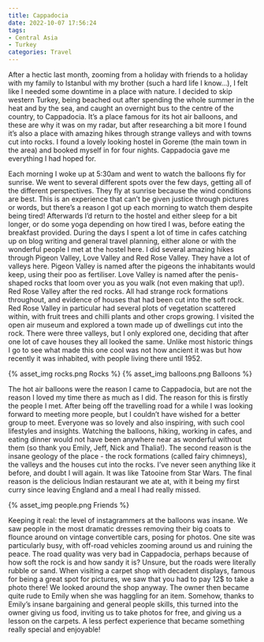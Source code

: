 ```yaml
---
title: Cappadocia
date: 2022-10-07 17:56:24
tags:
- Central Asia
- Turkey
categories: Travel
---
```

After a hectic last month, zooming from a holiday with friends to a holiday with my family to Istanbul with my brother (such a hard life I know…), I felt like I needed some downtime in a place with nature. I decided to skip western Turkey, being beached out after spending the whole summer in the heat and by the sea, and caught an overnight bus to the centre of the country, to Cappadocia. It’s a place famous for its hot air balloons, and these are why it was on my radar, but after researching a bit more I found it’s also a place with amazing hikes through strange valleys and with towns cut into rocks. I found a lovely looking hostel in Goreme (the main town in the area) and booked myself in for four nights. Cappadocia gave me everything I had hoped for.

Each morning I woke up at 5:30am and went to watch the balloons fly for sunrise. We went to several different spots over the few days, getting all of the different perspectives. They fly at sunrise because the wind conditions are best. This is an experience that can’t be given justice through pictures or words, but there’s a reason I got up each morning to watch them despite being tired! Afterwards I’d return to the hostel and either sleep for a bit longer, or do some yoga depending on how tired I was, before eating the breakfast provided. During the days I spent a lot of time in cafes catching up on blog writing and general travel planning, either alone or with the wonderful people I met at the hostel here. I did several amazing hikes through Pigeon Valley, Love Valley and Red Rose Valley. They have a lot of valleys here. Pigeon Valley is named after the pigeons the inhabitants would keep, using their poo as fertiliser. Love Valley is named after the penis-shaped rocks that loom over you as you walk (not even making that up!). Red Rose Valley after the red rocks. All had strange rock formations throughout, and evidence of houses that had been cut into the soft rock. Red Rose Valley in particular had several plots of vegetation scattered within, with fruit trees and chilli plants and other crops growing. I visited the open air museum and explored a town made up of dwellings cut into the rock. There were three valleys, but I only explored one, deciding that after one lot of cave houses they all looked the same. Unlike most historic things I go to see what made this one cool was not how ancient it was but how recently it was inhabited, with people living there until 1952. 

{% asset_img rocks.png Rocks %}
{% asset_img balloons.png Balloons %}

The hot air balloons were the reason I came to Cappadocia, but are not the reason I loved my time there as much as I did. The reason for this is firstly the people I met. After being off the travelling road for a while I was looking forward to meeting more people, but I couldn’t have wished for a better group to meet. Everyone was so lovely and also inspiring, with such cool lifestyles and insights. Watching the balloons, hiking, working in cafes, and eating dinner would not have been anywhere near as wonderful without them (so thank you Emily, Jeff, Nick and Thalia!). The second reason is the insane geology of the place - the rock formations (called fairy chimneys), the valleys and the houses cut into the rocks. I’ve never seen anything like it before, and doubt I will again. It was like Tatooine from Star Wars. The final reason is the delicious Indian restaurant we ate at, with it being my first curry since leaving England and a meal I had really missed.

{% asset_img people.png Friends %}

Keeping it real: the level of instagrammers at the balloons was insane. We saw people in the most dramatic dresses removing their big coats to flounce around on vintage convertible cars, posing for photos. One site was particularly busy, with off-road vehicles zooming around us and ruining the peace. The road quality was very bad in Cappadocia, perhaps because of how soft the rock is and how sandy it is? Unsure, but the roads were literally rubble or sand. When visiting a carpet shop with decadent displays, famous for being a great spot for pictures, we saw that you had to pay 12$ to take a photo there! We looked around the shop anyway. The owner then became quite rude to Emily when she was haggling for an item. Somehow, thanks to Emily’s insane bargaining and general people skills, this turned into the owner giving us food, inviting us to take photos for free, and giving us a lesson on the carpets. A less perfect experience that became something really special and enjoyable!
